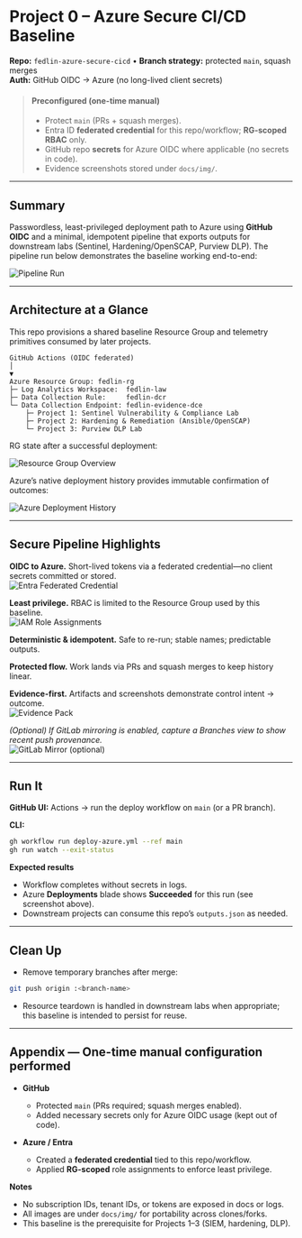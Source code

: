 # Project 0 – Azure Secure CI/CD Baseline

**Repo:** `fedlin-azure-secure-cicd` • **Branch strategy:** protected `main`, squash merges  
**Auth:** GitHub OIDC → Azure (no long-lived client secrets)

> #### Preconfigured (one-time manual)
> - Protect `main` (PRs + squash merges).
> - Entra ID **federated credential** for this repo/workflow; **RG-scoped RBAC** only.
> - GitHub repo **secrets** for Azure OIDC where applicable (no secrets in code).
> - Evidence screenshots stored under `docs/img/`.

---

## Summary

Passwordless, least-privileged deployment path to Azure using **GitHub OIDC** and a minimal, idempotent pipeline that exports outputs for downstream labs (Sentinel, Hardening/OpenSCAP, Purview DLP). The pipeline run below demonstrates the baseline working end-to-end:

![Pipeline Run](docs/img/01-pipeline-run.png)

---

## Architecture at a Glance

This repo provisions a shared baseline Resource Group and telemetry primitives consumed by later projects.

```
GitHub Actions (OIDC federated)
│
▼
Azure Resource Group: fedlin-rg
├─ Log Analytics Workspace:  fedlin-law
├─ Data Collection Rule:     fedlin-dcr
└─ Data Collection Endpoint: fedlin-evidence-dce
    ├─ Project 1: Sentinel Vulnerability & Compliance Lab
    ├─ Project 2: Hardening & Remediation (Ansible/OpenSCAP)
    └─ Project 3: Purview DLP Lab
```

RG state after a successful deployment:

![Resource Group Overview](docs/img/03-rg-overview.png)

Azure’s native deployment history provides immutable confirmation of outcomes:

![Azure Deployment History](docs/img/02-azure-deployment-history.png)

---

## Secure Pipeline Highlights

**OIDC to Azure.** Short-lived tokens via a federated credential—no client secrets committed or stored.  
![Entra Federated Credential](docs/img/04-entra-federated-cred.png)

**Least privilege.** RBAC is limited to the Resource Group used by this baseline.  
![IAM Role Assignments](docs/img/05-iam-role-assignments.png)

**Deterministic & idempotent.** Safe to re-run; stable names; predictable outputs.

**Protected flow.** Work lands via PRs and squash merges to keep history linear.

**Evidence-first.** Artifacts and screenshots demonstrate control intent → outcome.  
![Evidence Pack](docs/img/06-evidence-pack.png)

*(Optional) If GitLab mirroring is enabled, capture a Branches view to show recent push provenance.*  
![GitLab Mirror (optional)](docs/img/07-gitlab-mirror.png)

---

## Run It

**GitHub UI:** Actions → run the deploy workflow on `main` (or a PR branch).

**CLI:**
```bash
gh workflow run deploy-azure.yml --ref main
gh run watch --exit-status
```

**Expected results**
- Workflow completes without secrets in logs.
- Azure **Deployments** blade shows **Succeeded** for this run (see screenshot above).
- Downstream projects can consume this repo’s `outputs.json` as needed.

---

## Clean Up

- Remove temporary branches after merge:
```bash
git push origin :<branch-name>
```
- Resource teardown is handled in downstream labs when appropriate; this baseline is intended to persist for reuse.

---

## Appendix — One-time manual configuration performed

- **GitHub**
  - Protected `main` (PRs required; squash merges enabled).
  - Added necessary secrets only for Azure OIDC usage (kept out of code).

- **Azure / Entra**
  - Created a **federated credential** tied to this repo/workflow.
  - Applied **RG-scoped** role assignments to enforce least privilege.

**Notes**
- No subscription IDs, tenant IDs, or tokens are exposed in docs or logs.
- All images are under `docs/img/` for portability across clones/forks.
- This baseline is the prerequisite for Projects 1–3 (SIEM, hardening, DLP).
